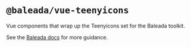 # `@baleada/vue-teenyicons`

Vue components that wrap up the Teenyicons set for the Baleada toolkit.

See the [Baleada docs](https://baleada.netlify.com) for more guidance.
